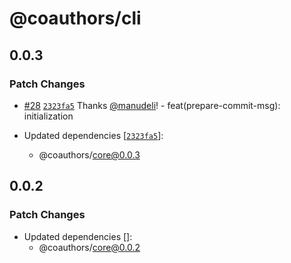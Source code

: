 # @coauthors/cli

## 0.0.3

### Patch Changes

- [#28](https://github.com/coauthors/coauthors/pull/28) [`2323fa5`](https://github.com/coauthors/coauthors/commit/2323fa57d31e2af267079efdd2bff7233389596f) Thanks [@manudeli](https://github.com/manudeli)! - feat(prepare-commit-msg): initialization

- Updated dependencies [[`2323fa5`](https://github.com/coauthors/coauthors/commit/2323fa57d31e2af267079efdd2bff7233389596f)]:
  - @coauthors/core@0.0.3

## 0.0.2

### Patch Changes

- Updated dependencies []:
  - @coauthors/core@0.0.2
